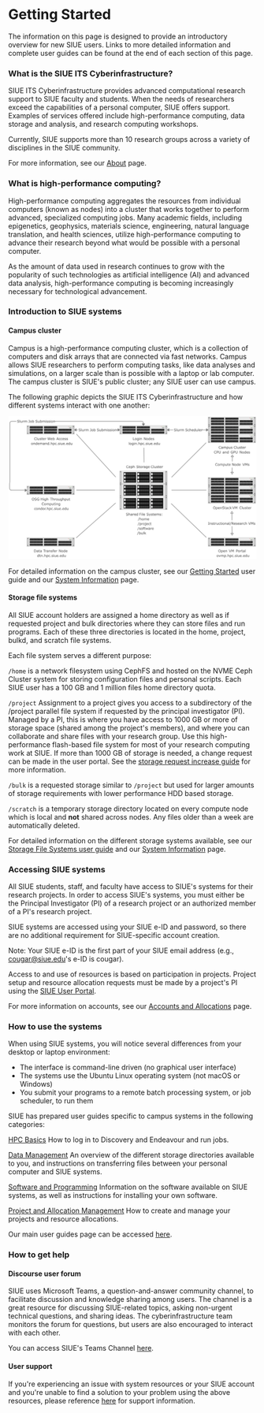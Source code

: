 # Getting Started

The information on this page is designed to provide an introductory overview for new SIUE users. Links to more detailed information and complete user guides can be found at the end of each section of this page.

### What is the SIUE ITS Cyberinfrastructure?

SIUE ITS Cyberinfrastructure provides advanced computational research support to SIUE faculty and students. When the needs of researchers exceed the capabilities of a personal computer, SIUE offers support. Examples of services offered include high-performance computing, data storage and analysis, and research computing workshops.

Currently, SIUE supports more than 10 research groups across a variety of disciplines in the SIUE community.

For more information, see our [About](https://www.siue.edu/its/cyberinfrastructure/) page.

### What is high-performance computing?

High-performance computing aggregates the resources from individual computers (known as nodes) into a cluster that works together to perform advanced, specialized computing jobs. Many academic fields, including epigenetics, geophysics, materials science, engineering, natural language translation, and health sciences, utilize high-performance computing to advance their research beyond what would be possible with a personal computer.

As the amount of data used in research continues to grow with the popularity of such technologies as artificial intelligence (AI) and advanced data analysis, high-performance computing is becoming increasingly necessary for technological advancement.

### Introduction to SIUE systems

#### Campus cluster

Campus is a high-performance computing cluster, which is a collection of computers and disk arrays that are connected via fast networks. Campus allows SIUE researchers to perform computing tasks, like data analyses and simulations, on a larger scale than is possible with a laptop or lab computer. The campus cluster is SIUE's public cluster; any SIUE user can use campus.

The following graphic depicts the SIUE ITS Cyberinfrastructure and how different systems interact with one another:

![cyberinfrastructure](_media/cyberinfrastructure.png)

For detailed information on the campus cluster, see our [Getting Started](user_guides/hpc_basics/getting_started.md) user guide and our [System Information](system_information.md) page.

#### Storage file systems

All SIUE account holders are assigned a home directory as well as if requested project and bulk directories where they can store files and run programs. Each of these three directories is located in the home, project, bulkd, and scratch file systems.

Each file system serves a different purpose:

`/home` is a network filesystem using CephFS and hosted on the NVME Ceph Cluster system for storing configuration files and personal scripts. Each SIUE user has a 100 GB and 1 million files home directory quota.

`/project` Assignment to a project gives you access to a subdirectory of the /project parallel file system if requested by the principal investigator (PI). Managed by a PI, this is where you have access to 1000 GB or more of storage space (shared among the project's members), and where you can collaborate and share files with your research group. Use this high-performance flash-based file system for most of your research computing work at SIUE. If more than 1000 GB of storage is needed, a change request can be made in the user portal. See the [storage request increase guide](user_guides/project_and_allocation_management/request_storage_increase.md) for more information.

`/bulk` is a requested storage similar to `/project` but used for larger amounts of storage requirements with lower performance HDD based storage.

`/scratch` is a temporary storage directory located on every compute node which is local and **not** shared across nodes. Any files older than a week are automatically deleted.

For detailed information on the different storage systems available, see our [Storage File Systems user guide](user_guides/data_management/storage_file_systems.md) and our [System Information](system_information.md) page.

### Accessing SIUE systems

All SIUE students, staff, and faculty have access to SIUE's systems for their research projects. In order to access SIUE's systems, you must either be the Principal Investigator (PI) of a research project or an authorized member of a PI's research project.

SIUE systems are accessed using your SIUE e-ID and password, so there are no additional requirement for SIUE-specific account creation.

Note: Your SIUE e-ID is the first part of your SIUE email address (e.g., cougar@siue.edu's e-ID is cougar).

Access to and use of resources is based on participation in projects. Project setup and resource allocation requests must be made by a project's PI using the [SIUE User Portal](https://coldfront.hpc.siue.edu).

For more information on accounts, see our [Accounts and Allocations](accounts_and_allocations.md) page.

### How to use the systems

When using SIUE systems, you will notice several differences from your desktop or laptop environment:

- The interface is command-line driven (no graphical user interface)
- The systems use the Ubuntu Linux operating system (not macOS or Windows)
- You submit your programs to a remote batch processing system, or job scheduler, to run them

SIUE has prepared user guides specific to campus systems in the following categories:

[HPC Basics](user_guides/hpc_basics/README.md)
How to log in to Discovery and Endeavour and run jobs.

[Data Management](user_guides/data_management/README.md)
An overview of the different storage directories available to you, and instructions on transferring files between your personal computer and SIUE systems.

[Software and Programming](user_guides/software_and_programming/README.md)
Information on the software available on SIUE systems, as well as instructions for installing your own software.

[Project and Allocation Management](user_guides/project_and_allocation_management/README.md)
How to create and manage your projects and resource allocations.

Our main user guides page can be accessed [here](user_guides.md).

### How to get help

#### Discourse user forum

SIUE uses Microsoft Teams, a question-and-answer community channel, to facilitate discussion and knowledge sharing among users. The channel is a great resource for discussing SIUE-related topics, asking non-urgent technical questions, and sharing ideas. The cyberinfrastructure team monitors the forum for questions, but users are also encouraged to interact with each other.

You can access SIUE's Teams Channel [here](https://bit.ly/3HZYqHI).

#### User support

If you're experiencing an issue with system resources or your SIUE account and you're unable to find a solution to your problem using the above resources, please reference [here](user_support.md) for support information.
